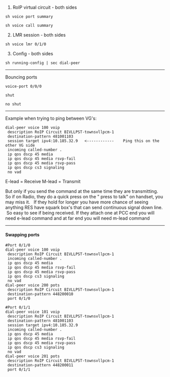 1. RoIP virtual circuit - both sides
```
sh voice port summary
```

```
sh voice call summary
```

2. LMR session - both sides

```
sh voice lmr 0/1/0
```

3. Config - both sides
```
sh running-config | sec dial-peer
```

-------

Bouncing ports
```
voice-port 0/0/0
```

```
shut
```

```
no shut
```

---

Example when trying to ping between VG's:
```
dial-peer voice 100 voip
 description RoIP Circuit BIVLLPST-townsvllpcm-1
 destination-pattern 481001103
 session target ipv4:10.185.32.9   <------------    Ping this on the other VG side
 incoming called-number .
 ip qos dscp 45 media
 ip qos dscp 45 media rsvp-fail
 ip qos dscp 45 media rsvp-pass
 ip qos dscp cs3 signaling
 no vad
```


E-lead = Receive 
M-lead = Transmit 

But only if you send the command at the same time they are transmitting.   So if on Radio, they do a quick press on the " press to talk" on handset, you may miss it.   If they hold for longer you have more chance of seeing anything RES have squark box's that can send continuous signal down line.  So easy to see if being received. If they attach one at PCC end you will need e-lead command and at far end you will need m-lead command


---

#### Swapping ports

```
#Port 0/1/0
dial-peer voice 100 voip
 description RoIP Circuit BIVLLPST-townsvllpcm-1
 incoming called-number .
 ip qos dscp 45 media
 ip qos dscp 45 media rsvp-fail
 ip qos dscp 45 media rsvp-pass
 ip qos dscp cs3 signaling
 no vad
dial-peer voice 200 pots
 description RoIP Circuit BIVLLPST-townsvllpcm-1
 destination-pattern 448200010
 port 0/1/0
 
#Port 0/1/1 
dial-peer voice 101 voip
 description RoIP Circuit BIVLLPST-townsvllpcm-1
 destination-pattern 481001103
 session target ipv4:10.185.32.9
 incoming called-number .
 ip qos dscp 45 media
 ip qos dscp 45 media rsvp-fail
 ip qos dscp 45 media rsvp-pass
 ip qos dscp cs3 signaling
 no vad
dial-peer voice 201 pots
 description RoIP Circuit BIVLLPST-townsvllpcm-1
 destination-pattern 448200011
 port 0/1/1
```